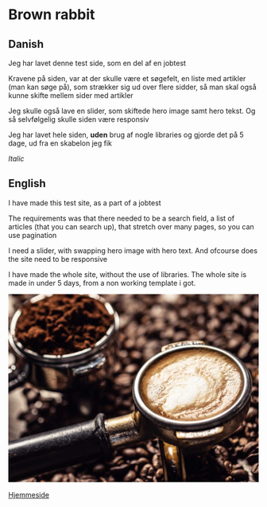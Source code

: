 # Brown rabbit
## Danish

Jeg har lavet denne test side, som en del af en jobtest

Kravene på siden, var at der skulle være et søgefelt, en liste med artikler (man kan søge på), som strækker sig ud over flere sidder, så man skal også kunne skifte mellem sider med artikler

Jeg skulle også lave en slider, som skiftede hero image samt hero tekst. Og så selvfølgelig skulle siden være responsiv

Jeg har lavet hele siden, __uden__ brug af nogle libraries og gjorde det på 5 dage, ud fra en skabelon jeg fik



*Italic*

## English

I have made this test site, as a part of a jobtest

The requirements was that there needed to be a search field, a list of articles (that you can search up), that stretch over many pages, so you can use pagination 

I need a slider, with swapping hero image with hero text. And ofcourse does the site need to be responsive 

I have made the whole site, without the use of libraries. The whole site is made in under 5 days, from a non working template i got.

![Thumbnail for my project, Brown-rabbit, consisting of coffe beans](https://github.com/JHErholt/brown-rabbit/blob/main/brown-rabbit_thumbnail.webp?raw=true)

[Hjemmeside](https://jerholt-rabbit.netlify.app/)
